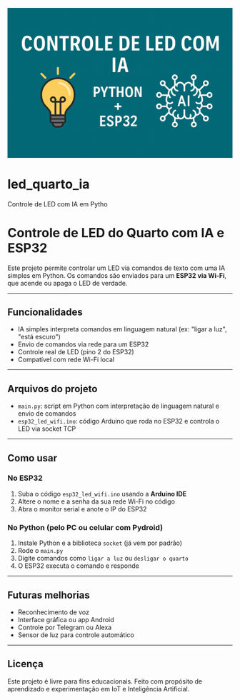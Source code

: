 ![Banner do Projeto](led_casa_home.png)

# led_quarto_ia
Controle de LED com IA em Pytho

# Controle de LED do Quarto com IA e ESP32

Este projeto permite controlar um LED via comandos de texto com uma IA simples em Python. Os comandos são enviados para um **ESP32 via Wi-Fi**, que acende ou apaga o LED de verdade.

---

## Funcionalidades

- IA simples interpreta comandos em linguagem natural (ex: "ligar a luz", "está escuro")
- Envio de comandos via rede para um ESP32
- Controle real de LED (pino 2 do ESP32)
- Compatível com rede Wi-Fi local

---

## Arquivos do projeto

- `main.py`: script em Python com interpretação de linguagem natural e envio de comandos
- `esp32_led_wifi.ino`: código Arduino que roda no ESP32 e controla o LED via socket TCP

---

## Como usar

### No ESP32
1. Suba o código `esp32_led_wifi.ino` usando a **Arduino IDE**
2. Altere o nome e a senha da sua rede Wi-Fi no código
3. Abra o monitor serial e anote o IP do ESP32

### No Python (pelo PC ou celular com Pydroid)
1. Instale Python e a biblioteca `socket` (já vem por padrão)
2. Rode o `main.py`
3. Digite comandos como `ligar a luz` ou `desligar o quarto`
4. O ESP32 executa o comando e responde

---

## Futuras melhorias

- Reconhecimento de voz
- Interface gráfica ou app Android
- Controle por Telegram ou Alexa
- Sensor de luz para controle automático

---

## Licença

Este projeto é livre para fins educacionais. Feito com propósito de aprendizado e experimentação em IoT e Inteligência Artificial.
